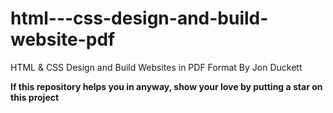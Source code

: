 # html---css-design-and-build-website-pdf
HTML &amp; CSS Design and Build Websites in PDF Format By Jon Duckett



<large><strong>If this repository helps you in anyway, show your love  by putting a star on this project</strong></large>
